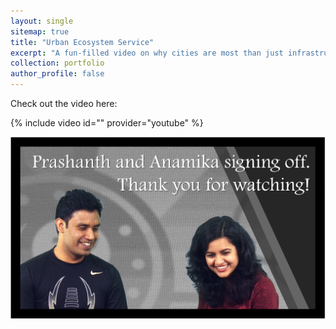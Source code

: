 ```yaml
---
layout: single
sitemap: true
title: "Urban Ecosystem Service"
excerpt: "A fun-filled video on why cities are most than just infrastructure systems. A reminder about all the benefits we derive from the Urban Ecosystem Services. <img src='/assets/images/Ecosystem.jpg'>"
collection: portfolio
author_profile: false
---
```


Check out the video here:

{% include video id="" provider="youtube" %}

<img src='/assets/images/UES.png'>
